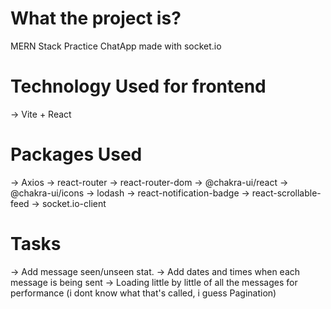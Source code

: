 # What the project is?

MERN Stack Practice ChatApp made with socket.io

# Technology Used for frontend

-> Vite + React

# Packages Used

-> Axios
-> react-router
-> react-router-dom
-> @chakra-ui/react
-> @chakra-ui/icons
-> lodash
-> react-notification-badge
-> react-scrollable-feed
-> socket.io-client

# Tasks

-> Add message seen/unseen stat.
-> Add dates and times when each message is being sent
-> Loading little by little of all the messages for performance (i dont know what that's called, i guess Pagination)